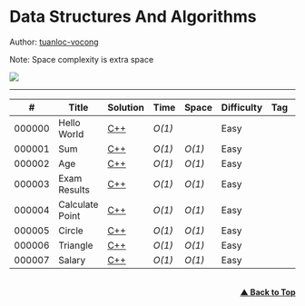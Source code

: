 # Data Structures And Algorithms

Author: [tuanloc-vocong](https://github.com/tuanloc-vocong)

Note: Space complexity is extra space

![](https://progress-bar.dev/100/?title=%20done%206%20/1000000&width=1000)

---

| #      | Title           | Solution                            | Time   | Space  | Difficulty | Tag | Topic |
| ------ | --------------- | ----------------------------------- | ------ | ------ | ---------- | --- | ----- |
| 000000 | Hello World     | [C++](./000000_hello_world.cpp)     | _O(1)_ |        | Easy       |     |       |
| 000001 | Sum             | [C++](./000001_sum.cpp)             | _O(1)_ | _O(1)_ | Easy       |     |       |
| 000002 | Age             | [C++](./000002_age.cpp)             | _O(1)_ | _O(1)_ | Easy       |     |       |
| 000003 | Exam Results    | [C++](./000003_exam_results.cpp)    | _O(1)_ | _O(1)_ | Easy       |     |       |
| 000004 | Calculate Point | [C++](./000004_calculate_point.cpp) | _O(1)_ | _O(1)_ | Easy       |     |       |
| 000005 | Circle          | [C++](./000005_circle.cpp)          | _O(1)_ | _O(1)_ | Easy       |     |       |
| 000006 | Triangle        | [C++](./000006_triangle.cpp)        | _O(1)_ | _O(1)_ | Easy       |     |       |
| 000007 | Salary          | [C++](./000007_salary.cpp)          | _O(1)_ | _O(1)_ | Easy       |     |       |

<br/>
   <div align="right">
       <b><a href="#data_structures_and_algorithms">▲ Back to Top</a></b>
   </div>
<br/>
